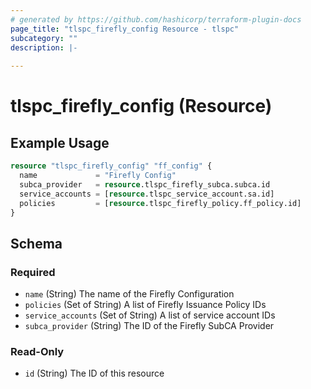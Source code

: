 ```yaml
---
# generated by https://github.com/hashicorp/terraform-plugin-docs
page_title: "tlspc_firefly_config Resource - tlspc"
subcategory: ""
description: |-
  
---
```


# tlspc_firefly_config (Resource)



## Example Usage

```terraform
resource "tlspc_firefly_config" "ff_config" {
  name             = "Firefly Config"
  subca_provider   = resource.tlspc_firefly_subca.subca.id
  service_accounts = [resource.tlspc_service_account.sa.id]
  policies         = [resource.tlspc_firefly_policy.ff_policy.id]
}
```

<!-- schema generated by tfplugindocs -->
## Schema

### Required

- `name` (String) The name of the Firefly Configuration
- `policies` (Set of String) A list of Firefly Issuance Policy IDs
- `service_accounts` (Set of String) A list of service account IDs
- `subca_provider` (String) The ID of the Firefly SubCA Provider

### Read-Only

- `id` (String) The ID of this resource

